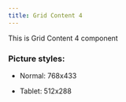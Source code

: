```yaml
---
title: Grid Content 4
---
```


This is Grid Content 4 component

### Picture styles:

- Normal: 768x433

- Tablet: 512x288
